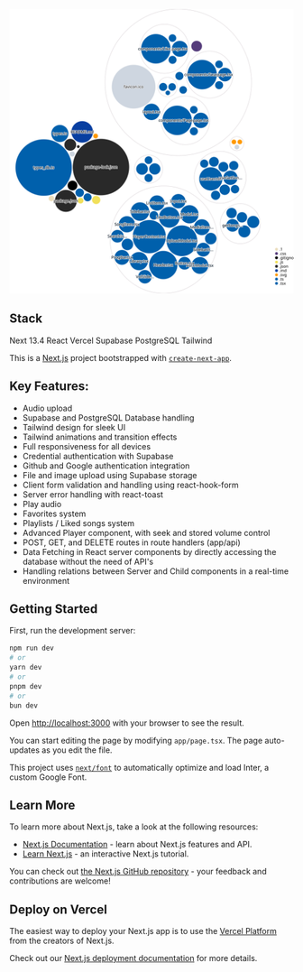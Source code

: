 ![Visualization of this repo](./diagram.svg)

## Stack

Next 13.4
React
Vercel
Supabase
PostgreSQL
Tailwind
<!-- Stripe -->

This is a [Next.js](https://nextjs.org/) project bootstrapped with [`create-next-app`](https://github.com/vercel/next.js/tree/canary/packages/create-next-app).

## Key Features:

- Audio upload
- Supabase and PostgreSQL Database handling
- Tailwind design for sleek UI
- Tailwind animations and transition effects
- Full responsiveness for all devices
- Credential authentication with Supabase
- Github and Google authentication integration
- File and image upload using Supabase storage
- Client form validation and handling using react-hook-form
- Server error handling with react-toast
- Play audio
- Favorites system
- Playlists / Liked songs system
- Advanced Player component, with seek and stored volume control
- POST, GET, and DELETE routes in route handlers (app/api)
- Data Fetching in React server components by directly accessing the database without the need of API's
- Handling relations between Server and Child components in a real-time environment
<!-- - Cancelling Stripe subscriptions -->
<!-- - Stripe integration -->
<!-- - Stripe recurring payment integration -->


## Getting Started

First, run the development server:

```bash
npm run dev
# or
yarn dev
# or
pnpm dev
# or
bun dev
```

Open [http://localhost:3000](http://localhost:3000) with your browser to see the result.

You can start editing the page by modifying `app/page.tsx`. The page auto-updates as you edit the file.

This project uses [`next/font`](https://nextjs.org/docs/basic-features/font-optimization) to automatically optimize and load Inter, a custom Google Font.

## Learn More

To learn more about Next.js, take a look at the following resources:

- [Next.js Documentation](https://nextjs.org/docs) - learn about Next.js features and API.
- [Learn Next.js](https://nextjs.org/learn) - an interactive Next.js tutorial.

You can check out [the Next.js GitHub repository](https://github.com/vercel/next.js/) - your feedback and contributions are welcome!

## Deploy on Vercel

The easiest way to deploy your Next.js app is to use the [Vercel Platform](https://vercel.com/new?utm_medium=default-template&filter=next.js&utm_source=create-next-app&utm_campaign=create-next-app-readme) from the creators of Next.js.

Check out our [Next.js deployment documentation](https://nextjs.org/docs/deployment) for more details.
